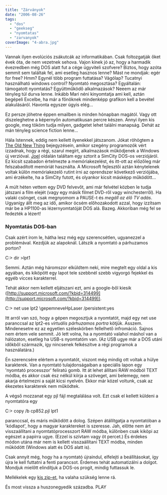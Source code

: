 ```yaml
---
title: "Zárványok"
date: "2006-08-26"
tags: 
  - "dos"
  - "geekseg"
  - "nyomtatas"
  - "zarvanyok"
coverImage: "4-abra.jpg"
---
```


Vannak ilyen evolúciós zsákutcák az informatikában. Csak foltozgatják őket évek óta, de nem vezetnek sehova. Vajon kinek jó az, hogy a harmadik évezredben még DOS alatt fut a cége ügyviteli szofvere? Biztos, hogy azóta semmit sem találtak fel, ami esetleg hasznos lenne? Mást ne mondjak: egér for free? Hmm? Egynél több program futtatása? Vágólap? Tucatnyi használható windows control? Nyomtató megosztása? Egyáltalán: támogatott nyomtatás? Együttműködő alkalmazások? Neeem az már tényleg túl durva lenne. Inkább Mari néni kinyomtatja ami kell, aztán begépeli Excelbe, ha már a főnöknek mindenképp grafikon kell a bevétel alakulásáról. Havonta egyszer úgyis elég...

Ez persze jöhetne éppen emailben is minden hónapban magától. Vagy ott díszeleghetne a képernyőn automatikusan percre készen. Annyi ilyen kis google, meg tököm tudja milyen, gadgetet lehet találni manapság. Dehát az mán tényleg science fiction lenne...

Hála Istennek, eddig nem kellett ilyenekkel játszanom. Jókat röhögtem a [The Old New Thing](http://blogs.msdn.com/oldnewthing/archive/2006/01/09/510781.aspx "The Old New Thing") bejegyzésein, amikor szegény programozók vért izzadnak, hogy a régi, szarul megírt, alkalmazások működjenek a Windows új verzióval. [Joel](http://www.joelonsoftware.com/articles/APIWar.html "Joel On Software") oldalán találtam egy sztorit a SimCity DOS-os verziójáról. Ez kicsit szabadon értelmezte a memóriakezelést, és itt-ott az előzőleg már felszabadított memóriát használta. A Microsoft fejlesztői aztán kénytelenek voltak külön memóriakezelő rutint írni az oprendszer következő verziójába, ami érzékelte, ha a SimCity futott, és olyankor kicsit másképp működött...

A múlt héten vettem egy DVD felvevőt, ami már felvétel közben le tudja játszani a film elejét (vagy egy másik filmet DVD-ről vagy winchesterről). Ha valaki csönget, csak megnyomom a PAUSE-t és _megáll az élő TV adás_. Ugyanígy állt meg az idő, amikor öcsém előhozakodott azzal, hogy izzítsam már be a HP1100-as lézernyomtatóját DOS alá. Bazeg. Akkoriban még fel se fedezték a lézert!

### Nyomtatás DOS-ban

Csak azért írom le, hátha lesz még egy szerencsétlen, ugyanezzel a problémával. Kezdjük az alapoknál. Látszik a nyomtató a párhuzamos porton?

C:> dir >lpt1

Semmi. Aztán még háromszor elküldtem neki, mire megtelt egy oldal a kis agyában, és kiköpött egy lapot tele szebbnél szebb vigyorgó fejekkel és egyéb vicces karakterrel.

Tehát akkor nem kellett eljátszani ezt, ami a google-ből kiesik ([http://support.microsoft.com/?kbid=314499](http://support.microsoft.com/?kbid=314499)).

C:> net use lpt2 \\gepemneveHpLaser  /persistent:yes

Itt arról van szó, hogy a gépen megosztjuk a nyomtatót, majd egy net use paranccsal az lpt2-es _virtuális párhuzamos portra_ kötjük. Asszem. Mindenesetre ez az egyetlen széleskörben fellelhető infromáció. Sajnos nem értem vele semmit. Jó lett volna, ha a nyomtató valahol máshol van a hálózaton, esetleg ha USB-s nyomtatóm van. (Az USB ugye már a DOS utáni időkből származik, így nincsenek felkészítve a régi programok a használatára.)

Én szerencsére elértem a nyomtatót, viszont még mindig ott voltak a hülye karakterek. Van a nyomtató tulajdonságaiban a speciális lapon egy 'nyomtató processzor' feliratú gomb. Itt át lehet állítani RAW módból TEXT módba, és akkor csak ész nélkül kiírja a szöveget, ami belemegy, nem akarja értelmezni a saját kicsi nyelvén. Ekkor már közel voltunk, csak az ékezetes karakterek nem működtek.

A végső mozzanat egy pjl fájl megtalálása volt. Ezt csak el kellett küldeni a nyomtatóra egy

C:> copy /b cp852.pjl lpt1

paranccsal, és máris működött a dolog. Szépen átállítgatja a nyomtatóban a 'kódlapot', hogy a magyar karaktereket is szeresse. Jah, előtte nem árt visszaállítani a nyomtatóprocesszort RAW módba, különben csak kiköpi az egészet a papírra ugye. (Ezzel is szívtam vagy öt percet.) És érdekes módon utána már nem is kellett visszaállítani TEXT módba, minden működött (Windows alatt és DOS alatt is).

Csak annyit még, hogy ha a nyomtató újraindul, elfelejti a beállításokat, így újra le kell futtatni a fenti parancsot. Érdemes tehát automatizálni a dolgot. Mondjuk mielőtt elindítjuk a DOS-os progit, mindig futtassuk le.

Mellékelek egy [kis zip-et](https://csokavar.hu/wp-content/uploads/2006/08/hp1100_DOS.zip), ha valaha szükség lenne rá.

És most vissza a huszonegyedik századba. PLAY
